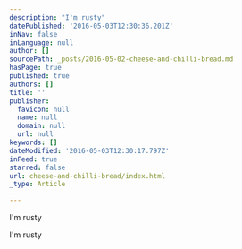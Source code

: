 ```yaml
---
description: "I'm rusty"
datePublished: '2016-05-03T12:30:36.201Z'
inNav: false
inLanguage: null
author: []
sourcePath: _posts/2016-05-02-cheese-and-chilli-bread.md
hasPage: true
published: true
authors: []
title: ''
publisher:
  favicon: null
  name: null
  domain: null
  url: null
keywords: []
dateModified: '2016-05-03T12:30:17.797Z'
inFeed: true
starred: false
url: cheese-and-chilli-bread/index.html
_type: Article

---
```

I'm rusty

I'm rusty